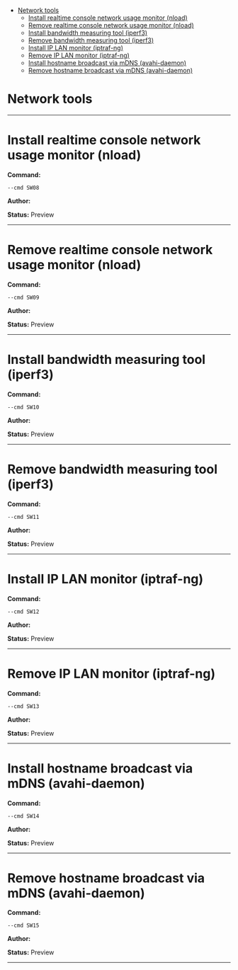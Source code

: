 - [Network tools](#netconfig)
  - [Install realtime console network usage monitor (nload)](#sw08)
  - [Remove realtime console network usage monitor (nload)](#sw09)
  - [Install bandwidth measuring tool (iperf3)](#sw10)
  - [Remove bandwidth measuring tool (iperf3)](#sw11)
  - [Install IP LAN monitor (iptraf-ng)](#sw12)
  - [Remove IP LAN monitor (iptraf-ng)](#sw13)
  - [Install hostname broadcast via mDNS (avahi-daemon)](#sw14)
  - [Remove hostname broadcast via mDNS (avahi-daemon)](#sw15)

<a id="netconfig" style="display:none;"></a>
# Network tools


***

<a id="sw08" style="display:none;"></a>
# Install realtime console network usage monitor (nload)
**Command:** 
~~~
--cmd SW08
~~~

**Author:** 

**Status:** Preview



***

<a id="sw09" style="display:none;"></a>
# Remove realtime console network usage monitor (nload)
**Command:** 
~~~
--cmd SW09
~~~

**Author:** 

**Status:** Preview



***

<a id="sw10" style="display:none;"></a>
# Install bandwidth measuring tool (iperf3)
**Command:** 
~~~
--cmd SW10
~~~

**Author:** 

**Status:** Preview



***

<a id="sw11" style="display:none;"></a>
# Remove bandwidth measuring tool (iperf3)
**Command:** 
~~~
--cmd SW11
~~~

**Author:** 

**Status:** Preview



***

<a id="sw12" style="display:none;"></a>
# Install IP LAN monitor (iptraf-ng)
**Command:** 
~~~
--cmd SW12
~~~

**Author:** 

**Status:** Preview



***

<a id="sw13" style="display:none;"></a>
# Remove IP LAN monitor (iptraf-ng)
**Command:** 
~~~
--cmd SW13
~~~

**Author:** 

**Status:** Preview



***

<a id="sw14" style="display:none;"></a>
# Install hostname broadcast via mDNS (avahi-daemon)
**Command:** 
~~~
--cmd SW14
~~~

**Author:** 

**Status:** Preview



***

<a id="sw15" style="display:none;"></a>
# Remove hostname broadcast via mDNS (avahi-daemon)
**Command:** 
~~~
--cmd SW15
~~~

**Author:** 

**Status:** Preview



***

